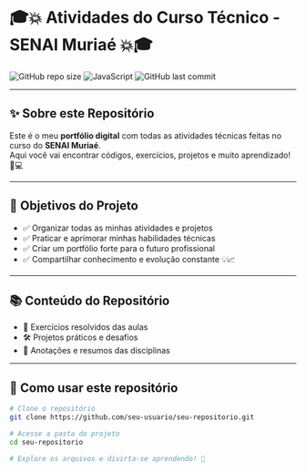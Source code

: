 # 🎓💥 Atividades do Curso Técnico - SENAI Muriaé 💥🎓

![GitHub repo size](https://img.shields.io/github/repo-size/seu-usuario/seu-repositorio?style=for-the-badge&color=blue)
![JavaScript](https://img.shields.io/badge/language-JavaScript-yellow?style=for-the-badge&logo=javascript&logoColor=white)
![GitHub last commit](https://img.shields.io/github/last-commit/seu-usuario/seu-repositorio?style=for-the-badge&color=orange)




---

## ✨ Sobre este Repositório

Este é o meu **portfólio digital** com todas as atividades técnicas feitas no curso do **SENAI Muriaé**.  
Aqui você vai encontrar códigos, exercícios, projetos e muito aprendizado! 🚀💻

---

## 🎯 Objetivos do Projeto

- ✅ Organizar todas as minhas atividades e projetos  
- ✅ Praticar e aprimorar minhas habilidades técnicas  
- ✅ Criar um portfólio forte para o futuro profissional  
- ✅ Compartilhar conhecimento e evolução constante 💡📈

---

## 📚 Conteúdo do Repositório

- 📝 Exercícios resolvidos das aulas  
- 🛠️ Projetos práticos e desafios  
- 📖 Anotações e resumos das disciplinas

---

## 🚀 Como usar este repositório

```bash
# Clone o repositório
git clone https://github.com/seu-usuario/seu-repositorio.git

# Acesse a pasta do projeto
cd seu-repositorio

# Explore os arquivos e divirta-se aprendendo! 🎉


